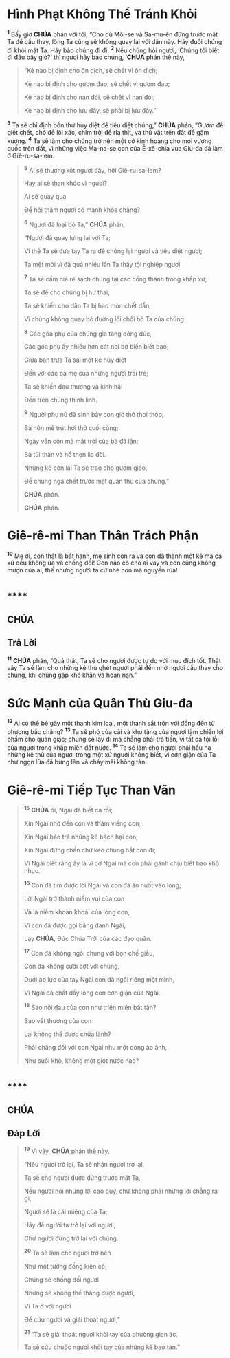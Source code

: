 # Hình Phạt Không Thể Tránh Khỏi
<sup><b>1</b></sup> Bấy giờ **CHÚA** phán với tôi, “Cho dù Môi-se và Sa-mu-ên đứng trước mặt Ta để cầu thay, lòng Ta cũng sẽ không quay lại với dân này. Hãy đuổi chúng đi khỏi mặt Ta. Hãy bảo chúng đi đi. <sup><b>2</b></sup> Nếu chúng hỏi ngươi, ‘Chúng tôi biết đi đâu bây giờ?’ thì ngươi hãy bảo chúng, ‘**CHÚA** phán thế này,

> “Kẻ nào bị định cho ôn dịch, sẽ chết vì ôn dịch;
>
> Kẻ nào bị định cho gươm đao, sẽ chết vì gươm đao;
>
> Kẻ nào bị định cho nạn đói, sẽ chết vì nạn đói;
>
> Kẻ nào bị định cho lưu đày, sẽ phải bị lưu đày.”’

<sup><b>3</b></sup> Ta sẽ chỉ định bốn thứ hủy diệt để tiêu diệt chúng,” **CHÚA** phán, “Gươm để giết chết, chó để lôi xác, chim trời để rỉa thịt, và thú vật trên đất để gặm xương. <sup><b>4</b></sup> Ta sẽ làm cho chúng trở nên một cớ kinh hoàng cho mọi vương quốc trên đất, vì những việc Ma-na-se con của Ê-xê-chia vua Giu-đa đã làm ở Giê-ru-sa-lem.

> <sup><b>5</b></sup> Ai sẽ thương xót ngươi đây, hỡi Giê-ru-sa-lem?
>
> Hay ai sẽ than khóc vì ngươi?
>
> Ai sẽ quay qua
>
> Để hỏi thăm ngươi có mạnh khỏe chăng?
>
> <sup><b>6</b></sup> Ngươi đã loại bỏ Ta,” **CHÚA** phán,
>
> “Ngươi đã quay lưng lại với Ta;
>
> Vì thế Ta sẽ đưa tay Ta ra để chống lại ngươi và tiêu diệt ngươi;
>
> Ta mệt mỏi vì đã quá nhiều lần Ta thấy tội nghiệp ngươi.
>
> <sup><b>7</b></sup> Ta sẽ cầm nia rê sạch chúng tại các cổng thành trong khắp xứ;
>
> Ta sẽ để cho chúng bị hư thai,
>
> Ta sẽ khiến cho dân Ta bị hao mòn chết dần,
>
> Vì chúng không quay bỏ đường lối chối bỏ Ta của chúng.
>
> <sup><b>8</b></sup> Các góa phụ của chúng gia tăng đông đúc,
>
> Các góa phụ ấy nhiều hơn cát nơi bờ biển biết bao;
>
> Giữa ban trưa Ta sai một kẻ hủy diệt
>
> Đến với các bà mẹ của những người trai trẻ;
>
> Ta sẽ khiến đau thương và kinh hãi
>
> Đến trên chúng thình lình.
>
> <sup><b>9</b></sup> Người phụ nữ đã sinh bảy con giờ thở thoi thóp;
>
> Bà hôn mê trút hơi thở cuối cùng;
>
> Ngày vẫn còn mà mặt trời của bà đã lặn;
>
> Bà tủi thân và hổ thẹn lìa đời.
>
> Những kẻ còn lại Ta sẽ trao cho gươm giáo,
>
> Để chúng ngã chết trước mặt quân thù của chúng,”
>
> **CHÚA** phán.
> 
> **CHÚA** phán.

# Giê-rê-mi Than Thân Trách Phận
<sup><b>10</b></sup> Mẹ ơi, con thật là bất hạnh, mẹ sinh con ra và con đã thành một kẻ mà cả xứ đều không ưa và chống đối! Con nào có cho ai vay và con cũng không mượn của ai, thế nhưng người ta cứ nhè con mà nguyền rủa!

# 

## ****

## CHÚA

## Trả Lời
<sup><b>11</b></sup> **CHÚA** phán, “Quả thật, Ta sẽ cho ngươi được tự do với mục đích tốt. Thật vậy Ta sẽ làm cho những kẻ thù ghét ngươi phải đến nhờ ngươi cầu thay cho chúng, khi chúng gặp khó khăn và hoạn nạn.”

# Sức Mạnh của Quân Thù Giu-đa
<sup><b>12</b></sup> Ai có thể bẻ gãy một thanh kim loại, một thanh sắt trộn với đồng đến từ phương bắc chăng? <sup><b>13</b></sup> Ta sẽ phó của cải và kho tàng của ngươi làm chiến lợi phẩm cho quân giặc; chúng sẽ lấy đi mà chẳng phải trả tiền, vì tất cả tội lỗi của ngươi trong khắp miền đất nước. <sup><b>14</b></sup> Ta sẽ làm cho ngươi phải hầu hạ những kẻ thù của ngươi trong một xứ ngươi không biết, vì cơn giận của Ta như ngọn lửa đã bừng lên và cháy mãi không tàn.

# Giê-rê-mi Tiếp Tục Than Vãn

> <sup><b>15</b></sup> **CHÚA** ôi, Ngài đã biết cả rồi;
>
> Xin Ngài nhớ đến con và thăm viếng con;
>
> Xin Ngài báo trả những kẻ bách hại con;
>
> Xin Ngài đừng chần chừ kẻo chúng bắt con đi;
>
> Vì Ngài biết rằng ấy là vì cớ Ngài mà con phải gánh chịu biết bao khổ nhục.
>
> <sup><b>16</b></sup> Con đã tìm được lời Ngài và con đã ăn nuốt vào lòng;
>
> Lời Ngài trở thành niềm vui của con
>
> Và là niềm khoan khoái của lòng con,
>
> Vì con đã được gọi bằng danh Ngài,
>
> Lạy **CHÚA**, Đức Chúa Trời của các đạo quân.
>
> <sup><b>17</b></sup> Con đã không ngồi chung với bọn chế giễu,
>
> Con đã không cười cợt với chúng,
>
> Dưới áp lực của tay Ngài con đã ngồi riêng một mình,
>
> Vì Ngài đã chất đầy lòng con cơn giận của Ngài.
>
> <sup><b>18</b></sup> Sao nỗi đau của con như triền miên bất tận?
>
> Sao vết thương của con
>
> Lại không thể được chữa lành?
>
> Phải chăng đối với con Ngài như một dòng ảo ảnh,
>
> Như suối khô, không một giọt nước nào?

# 

## ****

## CHÚA

## Đáp Lời

> <sup><b>19</b></sup> Vì vậy, **CHÚA** phán thế này,
>
> “Nếu ngươi trở lại, Ta sẽ nhận ngươi trở lại,
>
> Ta sẽ cho ngươi được đứng trước mặt Ta,
>
> Nếu ngươi nói những lời cao quý, chứ không phải những lời chẳng ra gì,
>
> Ngươi sẽ là cái miệng của Ta;
>
> Hãy để người ta trở lại với ngươi,
>
> Chứ ngươi đừng trở lại với chúng.
>
> <sup><b>20</b></sup> Ta sẽ làm cho ngươi trở nên
>
> Như một tường đồng kiên cố;
>
> Chúng sẽ chống đối ngươi
>
> Nhưng sẽ không thể thắng được ngươi,
>
> Vì Ta ở với ngươi
>
> Để cứu ngươi và giải thoát ngươi,”
>
> <sup><b>21</b></sup> “Ta sẽ giải thoát ngươi khỏi tay của phường gian ác,
>
> Ta sẽ cứu chuộc ngươi khỏi tay của những kẻ bạo tàn.”